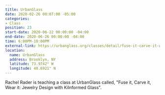 ```yaml
---
title: UrbanGlass
date: 2020-02-26 00:07:00 -05:00
categories:
- Class
position: 23
start-date: 2020-06-22 00:00:00 -04:00
end-date: 2020-06-26 00:00:00 -04:00
time: 6:00PM-10:00PM
external-link: https://urbanglass.org/classes/detail/fuse-it-carve-it-wear-it
location:
  name: UrbanGlass
  address: Brooklyn, NY
  latitude: 73.9742° W
  longitude: 40.6921° N
---
```


Rachel Rader is teaching a class at UrbanGlass called, "Fuse it, Carve it, Wear it: Jewelry Design with Kilnformed Glass". 